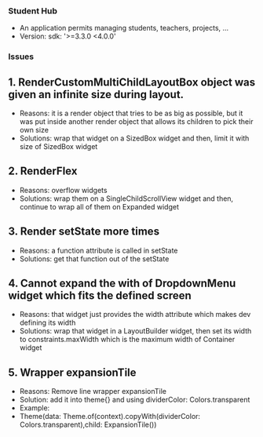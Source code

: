 ### Student Hub
- An application permits managing students, teachers, projects, ...
- Version: sdk: '>=3.3.0 <4.0.0'

### Issues
## 1. RenderCustomMultiChildLayoutBox object was given an infinite size during layout.
- Reasons: it is a render object that tries to be as big as possible, but it was put inside another render object that allows its children to pick their own size
- Solutions: wrap that widget on a SizedBox widget and then, limit it with size of SizedBox widget

## 2. RenderFlex
- Reasons: overflow widgets
- Solutions: wrap them on a SingleChildScrollView widget and then, continue to wrap all of them on Expanded widget

## 3. Render setState more times
- Reasons: a function attribute is called in setState
- Solutions: get that function out of the setState

## 4. Cannot expand the with of DropdownMenu widget which fits the defined screen
- Reasons: that widget just provides the width attribute which makes dev defining its width
- Solutions: wrap that widget in a LayoutBuilder widget, then set its width to constraints.maxWidth which is the maximum width of Container widget
## 5. Wrapper expansionTile
- Reasons: Remove line wrapper expansionTile
- Solution: add it into theme{} and using dividerColor: Colors.transparent
- Example:
- Theme(data: Theme.of(context).copyWith(dividerColor: Colors.transparent),child: ExpansionTile())